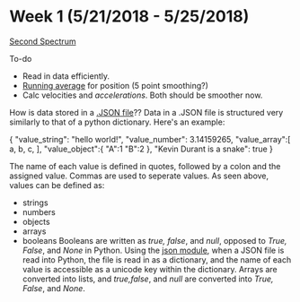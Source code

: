# Week 1 (5/21/2018 - 5/25/2018)

[Second Spectrum](https://www.secondspectrum.com/)

To-do
* Read in data efficiently. 
* [Running average](https://en.wikipedia.org/wiki/Moving_average) for position (5 point smoothing?)
* Calc velocities and *accelerations*. Both should be smoother now. 

How is data stored in a [.JSON file](http://www.json.org/)??
Data in a .JSON file is structured very similarly to that of a python dictionary.  Here's an example:

{
    "value_string": "hello world!",
    "value_number": 3.14159265,
    "value_array":[
    a,
    b,
    c,
    ],
    "value_object":{
    "A":1
    "B":2
    },
    "Kevin Durant is a snake": true
}

The name of each value is defined in quotes, followed by a colon and the assigned value.  Commas are used to seperate values. As seen above, values can be defined as:
* strings
* numbers
* objects
* arrays
* booleans
Booleans are written as *true, false*, and *null*, opposed to *True, False*, and *None* in Python.  Using the [json module](https://docs.python.org/2/library/json.html), when a JSON file is read into Python, the file is read in as a dictionary, and the name of each value is accessible as a unicode key within the dictionary.  Arrays are converted into lists, and *true,false*, and *null* are converted into *True, False*, and *None*. 
